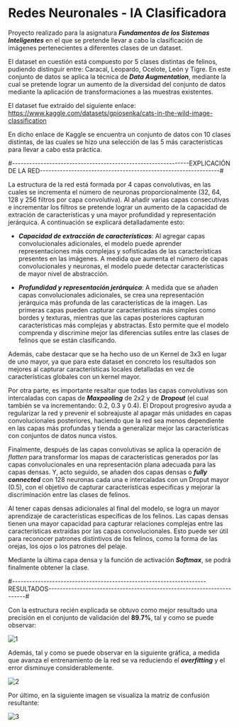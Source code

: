 # Redes Neuronales - IA Clasificadora

Proyecto realizado para la asignatura ***Fundamentos de los Sistemas Inteligentes*** en el que se pretende llevar a cabo la clasificación de imágenes pertenecientes a diferentes clases de un dataset. 

El dataset en cuestión está compuesto por 5 clases distintas de felinos, pudiendo distinguir entre: Caracal, Leopardo, Ocelote, León y Tigre. En este conjunto de datos se aplica la técnica de ***Data Augmentation***, mediante la cual se pretende lograr
un aumento de la diversidad del conjunto de datos mediante la aplicación de transformaciones a las muestras existentes.

El dataset fue extraído del siguiente enlace: https://www.kaggle.com/datasets/gpiosenka/cats-in-the-wild-image-classification

En dicho enlace de Kaggle se encuentra un conjunto de datos con 10 clases distintas, de las cuales se hizo una selección de las 5 más características para llevar a cabo esta práctica.

#--------------------------------------------------------------EXPLICACIÓN DE LA RED---------------------------------------------------------------#

La estructura de la red está formada por 4 capas convolutivas, en las cuales se incrementa el número de neuronas proporcionalmente (32, 64, 128 y 256 filtros por capa convolutiva). Al añadir varias capas consecutivas e incrementar los filtros se pretende 
lograr un aumento de la capacidad de extración de características y una mayor profundidad y representación jerárquica. A continuación se explicará detalladamente esto:
  - ***Capacidad de extracción de características***: Al agregar capas convolucionales adicionales, el modelo puede aprender representaciones más complejas y sofisticadas de las características presentes en las imágenes. A medida que aumenta el número de capas 
  convolucionales y neuronas, el modelo puede detectar características de mayor nivel de abstracción.
  
  - ***Profundidad y representación jerárquica***: A medida que se añaden capas convolucionales adicionales, se crea una representación jerárquica más profunda de las características de la imagen. Las primeras capas pueden capturar características más 
  simples como bordes y texturas, mientras que las capas posteriores capturan características más complejas y abstractas. Esto permite que el modelo comprenda y discrimine mejor las diferencias sutiles entre las clases de felinos que se están clasificando.
  
Además, cabe destacar que se ha hecho uso de un Kernel de 3x3 en lugar de uno mayor, ya que para este dataset en concreto los resultados son mejores al capturar características locales detalladas en vez de características globales con un kernel mayor.
  
Por otra parte, es importante resaltar que todas las capas convolutivas son intercaladas con capas de ***Maxpooling*** de 2x2 y de ***Dropout*** (el cual también se va incrementando: 0.2, 0.3 y 0.4). El Dropout progresivo ayuda a regularizar la red y prevenir 
el sobreajuste al apagar más unidades en capas convolucionales posteriores, haciendo que la red sea menos dependiente en las capas más profundas y tienda a generalizar mejor las características con conjuntos de datos nunca vistos. 
  
Finalmente, después de las capas convolutivas se aplica la operación de *flatten* para transformar los mapas de características generados por las capas convolucionales en una representación plana adecuada para las capas densas. Y, acto seguido, se añaden dos capas
densas o ***fully connected*** con 128 neuronas cada una e intercaladas con un Droput mayor (0.5), con el objetivo de capturar características especificas y mejorar la discriminación entre las clases de felinos. 
  
Al tener capas densas adicionales al final del modelo, se logra un mayor aprendizaje de características específicas de los felinos. Las capas densas tienen una mayor capacidad para capturar relaciones complejas entre las características extraídas por las capas convolucionales. 
Esto puede ser útil para reconocer patrones distintivos de los felinos, como la forma de las orejas, los ojos o los patrones del pelaje.
  
Mediante la última capa densa y la función de activación ***Softmax***, se podrá finalmente obtener la clase.

#--------------------------------------------------------------------RESULTADOS----------------------------------------------------------------------#

Con la estructura recién explicada se obtuvo como mejor resultado una precisión en el conjunto de validación del **89.7%**, tal y como se puede observar:

![1](https://github.com/danibetzamora/FSI/assets/72496191/aa15e19e-8ae6-4aa4-824c-86d64735adda)

Además, tal y como se puede observar en la siguiente gráfica, a medida que avanza el entrenamiento de la red se va reduciendo el ***overfitting*** y el error disminuye considerablemente.

![2](https://github.com/danibetzamora/FSI/assets/72496191/ab6a594f-a3e3-46b3-877d-b7765ef65204)

Por último, en la siguiente imagen se visualiza la matriz de confusión resultante:

![3](https://github.com/danibetzamora/FSI/assets/72496191/3e835bbd-cf6c-46bc-9036-dc4e11183721)
